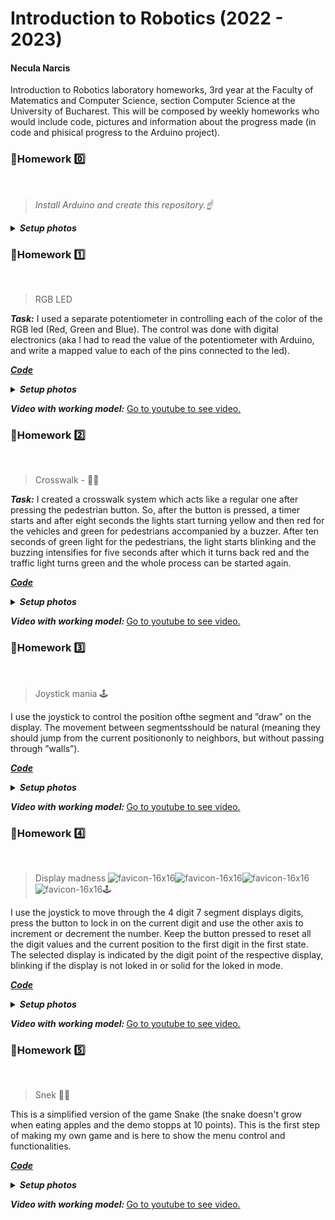 # Introduction to Robotics (2022 - 2023)

#### Necula Narcis
Introduction to Robotics laboratory homeworks, 3rd year at the Faculty of Matematics and Computer Science, section Computer Science at the University of Bucharest. This will be composed by weekly homeworks who would include code, pictures and information about the progress made (in code and phisical progress to the Arduino project).


### 📗Homework 0️⃣
<br>

 > <i>Install Arduino and create this repository.☝️</i> <br>

<details>
<summary><i><b>Setup photos</b></i></summary>
<br> 
 
![alt text](https://i.imgur.com/OvHTXBm.png)
 
<br>
</details>

### 📗Homework 1️⃣
<br>

 > RGB LED
 
<i><b>Task:</b></i> I used a separate potentiometer in controlling each of the color of the RGB led (Red, Green and Blue). The control was done with digital electronics (aka I had to read the value of the potentiometer with Arduino, and write a mapped value to each of the pins connected to the led).


 [<i><b>Code</b></i>](https://github.com/Narcis22/IntroductionToRobotics/blob/main/Homework_1_RGB_LED/Homework_1_RGB_LED.ino)

<details>
 <summary><i><b>Setup photos</b></i></summary>
 </br></br>
 
![Robotics_Homework_1_setup_2](https://user-images.githubusercontent.com/62501946/197394485-7ab89801-adc1-4e15-951d-9787bf98c7f6.jpg)

![Robotics_Homework_1_setup_1](https://user-images.githubusercontent.com/62501946/197394483-a79f9cf6-b6f3-4325-b838-ec25472c7c68.jpg)

</details>

<i><b>Video with working model:</b></i>
[Go to youtube to see video.](https://www.youtube.com/watch?v=gRUL80wEv6I&ab_channel=NarcisNecula)


### 📗Homework 2️⃣
<br>

 > Crosswalk - 🚦🚸
 
 <i><b>Task:</b></i> I created a crosswalk system which acts like a regular one after pressing the pedestrian button. So, after the button is pressed, a timer starts and after eight seconds the lights start turning yellow and then red for the vehicles and green for pedestrians accompanied by a buzzer. After ten seconds of green light for the pedestrians, the light starts blinking and the buzzing intensifies for five seconds after which it turns back red and the traffic light turns green and the whole process can be started again.


 [<i><b>Code</b></i>](https://github.com/Narcis22/IntroductionToRobotics/blob/main/Homework_2_Crosswalk/Homework_2_Crosswalk.ino)

<details>
 
 <summary> <i><b>Setup photos</b></i> </summary>
</br></br>

![Crosswalk_unlit](https://user-images.githubusercontent.com/62501946/198887521-6087d977-56da-496f-adb0-36144fec0ba5.jpg)

![Crosswalk_lit](https://user-images.githubusercontent.com/62501946/198887522-a0d7b4f9-b529-4397-8370-edde4f75c010.jpg)

</details>

<i><b>Video with working model: </b></i>
[Go to youtube to see video.](https://youtu.be/yUhXWoTgpPg)
 
### 📗Homework 3️⃣
<br>

 > Joystick mania 🕹️
 
 I use the joystick to control the position ofthe segment and ”draw” on the display. The movement between segmentsshould be natural (meaning they should jump from the current positiononly to neighbors, but without passing through ”walls”).


 [<i><b>Code</b></i>](https://github.com/Narcis22/IntroductionToRobotics/blob/main/Homework_3_JoystickMania/Homework_3_JoystickMania.ino)


<details>
<summary> <i><b>Setup photos</b></i> </summary>
</br></br>

![Pic_1](https://user-images.githubusercontent.com/62501946/200411177-2550916e-884f-402b-b0b5-5fce9ec33f24.png)
![Pic_2](https://user-images.githubusercontent.com/62501946/200412244-4736085b-715f-4678-b716-88460aae6d05.png)
![Pic_3](https://user-images.githubusercontent.com/62501946/200411191-bdce90f7-25cc-4eee-802b-0bf4156585d7.png)

</details>

<i><b>Video with working model: </b></i>
[Go to youtube to see video.](https://youtu.be/iD5Ntl5qufo)

### 📗Homework 4️⃣
<br>

 > Display madness  ![favicon-16x16](https://user-images.githubusercontent.com/62501946/201535390-70965b26-ee0b-4216-ba4a-523726bd1025.png)![favicon-16x16](https://user-images.githubusercontent.com/62501946/201535393-4b607354-914e-438b-8b5a-fae12af6e266.png)![favicon-16x16](https://user-images.githubusercontent.com/62501946/201535395-d29cf16b-9ce5-4e9e-80cd-d7c00eadc6e8.png)![favicon-16x16](https://user-images.githubusercontent.com/62501946/201535397-81569f3e-619f-4b91-8796-b4355746a06f.png)🕹️

I use the joystick to move through the 4 digit 7 segment displays digits, press the button to lock in on the current digit and use the other axis to increment or decrement the number. Keep the button pressed to reset all the digit values and the current position to the first digit in the first state.
The selected display is indicated by the digit point of the respective display, blinking if the display is not loked in or solid for the loked in mode.

 [<i><b>Code</b></i>](https://github.com/Narcis22/IntroductionToRobotics/blob/main/Homework_4_DisplayMadness/Homework_4_DisplayMadness.ino)


<details>
<summary> <i><b>Setup photos</b></i> </summary>
</br></br>

![setup_pic_1](https://user-images.githubusercontent.com/62501946/201536662-23cc25a2-1231-4a57-97a4-90dda6ee113f.png)

![setup_pic_2](https://user-images.githubusercontent.com/62501946/201536594-4b4f2388-fdff-44bf-bf9c-8d1b94955c0d.png)


</details>

<i><b>Video with working model: </b></i>
[Go to youtube to see video.](https://youtu.be/-RtheO9I-Wk)

### 📗Homework 5️⃣
<br>

 > Snek 🐍🍎

This is a simplified version of the game Snake (the snake doesn't grow when eating apples and the demo stopps at 10 points). This is the first step of making my own game and is here to show the menu control and functionalities.

 [<i><b>Code</b></i>]()


<details>
<summary> <i><b>Setup photos</b></i> </summary>
</br></br>

</details>

<i><b>Video with working model: </b></i>
[Go to youtube to see video.](https://youtu.be/yfGVG3hl76I)
